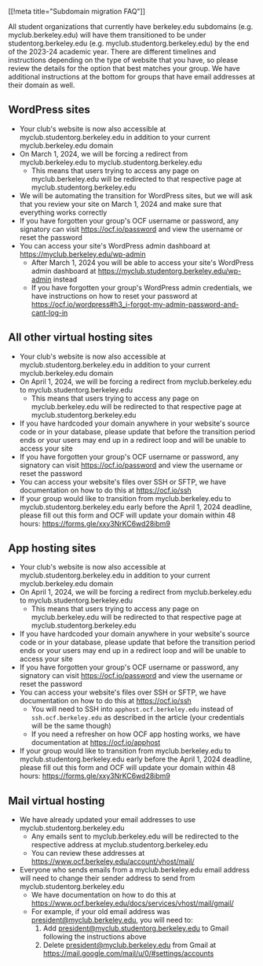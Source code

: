 [[!meta title="Subdomain migration FAQ"]]

All student organizations that currently have berkeley.edu subdomains (e.g. myclub.berkeley.edu) will have them transitioned to be under studentorg.berkeley.edu (e.g. myclub.studentorg.berkeley.edu) by the end of the 2023-24 academic year. There are different timelines and instructions depending on the type of website that you have, so please review the details for the option that best matches your group. We have additional instructions at the bottom for groups that have email addresses at their domain as well.

## WordPress sites
* Your club's website is now also accessible at myclub.studentorg.berkeley.edu in addition to your current myclub.berkeley.edu domain
* On March 1, 2024, we will be forcing a redirect from myclub.berkeley.edu to myclub.studentorg.berkeley.edu
  * This means that users trying to access any page on myclub.berkeley.edu will be redirected to that respective page at myclub.studentorg.berkeley.edu
* We will be automating the transition for WordPress sites, but we will ask that you review your site on March 1, 2024 and make sure that everything works correctly
* If you have forgotten your group's OCF username or password, any signatory can visit https://ocf.io/password and view the username or reset the password
* You can access your site's WordPress admin dashboard at https://myclub.berkeley.edu/wp-admin
  * After March 1, 2024 you will be able to access your site's WordPress admin dashboard at https://myclub.studentorg.berkeley.edu/wp-admin instead
  * If you have forgotten your group's WordPress admin credentials, we have instructions on how to reset your password at https://ocf.io/wordpress#h3_i-forgot-my-admin-password-and-cant-log-in

## All other virtual hosting sites
* Your club's website is now also accessible at myclub.studentorg.berkeley.edu in addition to your current myclub.berkeley.edu domain
* On April 1, 2024, we will be forcing a redirect from myclub.berkeley.edu to myclub.studentorg.berkeley.edu
  * This means that users trying to access any page on myclub.berkeley.edu will be redirected to that respective page at myclub.studentorg.berkeley.edu
* If you have hardcoded your domain anywhere in your website's source code or in your database, please update that before the transition period ends or your users may end up in a redirect loop and will be unable to access your site
* If you have forgotten your group's OCF username or password, any signatory can visit https://ocf.io/password and view the username or reset the password
* You can access your website's files over SSH or SFTP, we have documentation on how to do this at https://ocf.io/ssh
* If your group would like to transition from myclub.berkeley.edu to myclub.studentorg.berkeley.edu early before the April 1, 2024 deadline, please fill out this form and OCF will update your domain within 48 hours: https://forms.gle/xxy3NrKC6wd28ibm9

## App hosting sites
* Your club's website is now also accessible at myclub.studentorg.berkeley.edu in addition to your current myclub.berkeley.edu domain
* On April 1, 2024, we will be forcing a redirect from myclub.berkeley.edu to myclub.studentorg.berkeley.edu
  * This means that users trying to access any page on myclub.berkeley.edu will be redirected to that respective page at myclub.studentorg.berkeley.edu
* If you have hardcoded your domain anywhere in your website's source code or in your database, please update that before the transition period ends or your users may end up in a redirect loop and will be unable to access your site
* If you have forgotten your group's OCF username or password, any signatory can visit https://ocf.io/password and view the username or reset the password
* You can access your website's files over SSH or SFTP, we have documentation on how to do this at https://ocf.io/ssh
  * You will need to SSH into `apphost.ocf.berkeley.edu` instead of `ssh.ocf.berkeley.edu` as described in the article (your credentials will be the same though)
  * If you need a refresher on how OCF app hosting works, we have documentation at https://ocf.io/apphost
* If your group would like to transition from myclub.berkeley.edu to myclub.studentorg.berkeley.edu early before the April 1, 2024 deadline, please fill out this form and OCF will update your domain within 48 hours: https://forms.gle/xxy3NrKC6wd28ibm9

## Mail virtual hosting
* We have already updated your email addresses to use myclub.studentorg.berkeley.edu
  * Any emails sent to myclub.berkeley.edu will be redirected to the respective address at myclub.studentorg.berkeley.edu
  * You can review these addresses at https://www.ocf.berkeley.edu/account/vhost/mail/
* Everyone who sends emails from a myclub.berkeley.edu email address will need to change their sender address to send from myclub.studentorg.berkeley.edu
  * We have documentation on how to do this at https://www.ocf.berkeley.edu/docs/services/vhost/mail/gmail/
  * For example, if your old email address was president@myclub.berkeley.edu, you will need to:
    1. Add president@myclub.studentorg.berkeley.edu to Gmail following the instructions above
    2. Delete president@myclub.berkeley.edu from Gmail at https://mail.google.com/mail/u/0/#settings/accounts
